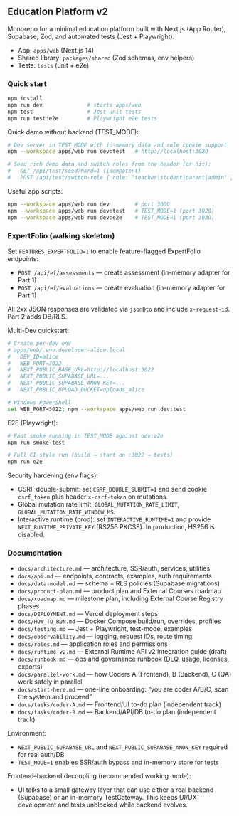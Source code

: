 ## Education Platform v2

Monorepo for a minimal education platform built with Next.js (App Router), Supabase, Zod, and automated tests (Jest + Playwright).

- App: `apps/web` (Next.js 14)
- Shared library: `packages/shared` (Zod schemas, env helpers)
- Tests: `tests` (unit + e2e)

### Quick start

```bash
npm install
npm run dev              # starts apps/web
npm test                 # Jest unit tests
npm run test:e2e         # Playwright e2e tests
```

Quick demo without backend (TEST_MODE):

```bash
# Dev server in TEST_MODE with in-memory data and role cookie support
npm --workspace apps/web run dev:test   # http://localhost:3020

# Seed rich demo data and switch roles from the header (or hit):
#   GET /api/test/seed?hard=1 (idempotent)
#   POST /api/test/switch-role { role: "teacher|student|parent|admin" }
```

Useful app scripts:

```bash
npm --workspace apps/web run dev        # port 3000
npm --workspace apps/web run dev:test   # TEST_MODE=1 (port 3020)
npm --workspace apps/web run dev:e2e    # TEST_MODE=1 (port 3030)
```

### ExpertFolio (walking skeleton)

Set `FEATURES_EXPERTFOLIO=1` to enable feature-flagged ExpertFolio endpoints:
- `POST /api/ef/assessments` — create assessment (in-memory adapter for Part 1)
- `POST /api/ef/evaluations` — create evaluation (in-memory adapter for Part 1)

All 2xx JSON responses are validated via `jsonDto` and include `x-request-id`. Part 2 adds DB/RLS.

Multi-Dev quickstart:

```bash
# Create per-dev env
# apps/web/.env.developer-alice.local
#   DEV_ID=alice
#   WEB_PORT=3022
#   NEXT_PUBLIC_BASE_URL=http://localhost:3022
#   NEXT_PUBLIC_SUPABASE_URL=...
#   NEXT_PUBLIC_SUPABASE_ANON_KEY=...
#   NEXT_PUBLIC_UPLOAD_BUCKET=uploads_alice

# Windows PowerShell
set WEB_PORT=3022; npm --workspace apps/web run dev:test
```

E2E (Playwright):

```bash
# Fast smoke running in TEST_MODE against dev:e2e
npm run smoke-test

# Full CI-style run (build → start on :3022 → tests)
npm run e2e
```

Security hardening (env flags):

- CSRF double-submit: set `CSRF_DOUBLE_SUBMIT=1` and send cookie `csrf_token` plus header `x-csrf-token` on mutations.
- Global mutation rate limit: `GLOBAL_MUTATION_RATE_LIMIT`, `GLOBAL_MUTATION_RATE_WINDOW_MS`.
- Interactive runtime (prod): set `INTERACTIVE_RUNTIME=1` and provide `NEXT_RUNTIME_PRIVATE_KEY` (RS256 PKCS8). In production, HS256 is disabled.

### Documentation

- `docs/architecture.md` — architecture, SSR/auth, services, utilities
- `docs/api.md` — endpoints, contracts, examples, auth requirements
- `docs/data-model.md` — schema + RLS policies (Supabase migrations)
- `docs/product-plan.md` — product plan and External Courses roadmap
- `docs/roadmap.md` — milestone plan, including External Course Registry phases
- `docs/DEPLOYMENT.md` — Vercel deployment steps
- `docs/HOW_TO_RUN.md` — Docker Compose build/run, overrides, profiles
- `docs/testing.md` — Jest + Playwright, test-mode, examples
- `docs/observability.md` — logging, request IDs, route timing
- `docs/roles.md` — application roles and permissions
- `docs/runtime-v2.md` — External Runtime API v2 integration guide (draft)
- `docs/runbook.md` — ops and governance runbook (DLQ, usage, licenses, exports)
- `docs/parallel-work.md` — how Coders A (Frontend), B (Backend), C (QA) work safely in parallel
- `docs/start-here.md` — one-line onboarding: “you are coder A/B/C, scan the system and proceed”
 - `docs/tasks/coder-A.md` — Frontend/UI to-do plan (independent track)
 - `docs/tasks/coder-B.md` — Backend/API/DB to-do plan (independent track)

Environment:

- `NEXT_PUBLIC_SUPABASE_URL` and `NEXT_PUBLIC_SUPABASE_ANON_KEY` required for real auth/DB
- `TEST_MODE=1` enables SSR/auth bypass and in-memory store for tests

Frontend–backend decoupling (recommended working mode):

- UI talks to a small gateway layer that can use either a real backend (Supabase) or an in-memory TestGateway. This keeps UI/UX development and tests unblocked while backend evolves.


